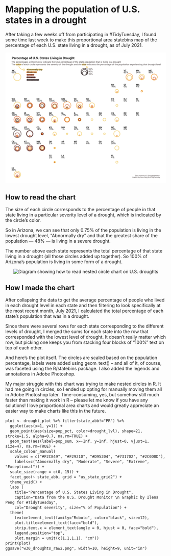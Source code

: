 <h1>Mapping the population of U.S. states in a drought</h1>
After taking a few weeks off from participating in #TidyTuesday, I found some time last week to make this proportional area statebins map of the percentage of each U.S. state living in a drought, as of July 2021.

<p align="center">
<img src="https://github.com/ilenapeng/tidytuesday/blob/main/week30_droughts/w30_droughts.png?raw=true" alt="Map of percentage of U.S. population in a drought">
</p>

<h2>How to read the chart</h2>

The size of each circle corresponds to the percentage of people in that state living in a particular severity level of a drought, which is indicated by the circle’s color.

So in Arizona, we can see that only 0.75% of the population is living in the lowest drought level, “Abnormally dry” and that the greatest share of the population — 48% — is living in a severe drought.

The number above each state represents the total percentage of that state living in a drought (all those circles added up together). So 100% of Arizona’s population is living in some form of a drought.

<p align="center">
<img src="https://user-images.githubusercontent.com/30391956/131103994-17b31992-aa08-462f-8517-f15ef1e69b76.png" width="600" style="text-align: center" alt="Diagram showing how to read nested circle chart on U.S. droughts">
</p>

<h2>How I made the chart</h2>

After collapsing the data to get the average percentage of people who lived in each drought level in each state and then filtering to look specifically at the most recent month, July 2021, I calculated the total percentage of each state’s population that was in a drought. 

Since there were several rows for each state corresponding to the different levels of drought, I merged the sums for each state into the row that corresponded with the lowest level of drought. It doesn’t really matter which row, but picking one keeps you from stacking four blocks of “100%” text on top of each other.

And here’s the plot itself. The circles are scaled based on the population percentage, labels were added using geom_text() – and all of it, of course, was faceted using the R/statebins package. I also added the legends and annotations in Adobe Photoshop.

My major struggle with this chart was trying to make nested circles in R. It had me going in circles, so I ended up opting for manually moving them all in Adobe Photoshop later. Time-consuming, yes, but somehow still much faster than making it work in R – please let me know if you have any solutions! I love proportional area charts and would greatly appreciate an easier way to make charts like this in the future.

```
plot <- drought_plot %>% filter(state_abb!="PR") %>%
  ggplot(aes(x=1, y=1)) +
  geom_point(aes(size=pop_pct, color=drought_lvl), shape=21, stroke=1.5, alpha=0.7, na.rm=TRUE) +
  geom_text(aes(label=pop_sum, x=-Inf, y=Inf, hjust=0, vjust=1, size=4), na.rm=TRUE) +
  scale_colour_manual(
    values = c("#F2C849", "#F2921D", "#D95204", "#731702", "#2C0D0D"), 
    labels=c("Abnormally dry", "Moderate", "Severe", "Extreme", "Exceptional")) +
  scale_size(range = c(0, 15)) +
  facet_geo(~ state_abb, grid = "us_state_grid2") +
  theme_void() +
  labs (
    title="Percentage of U.S. States Living in Drought", 
    caption="Data from the U.S. Drought Monitor \n Graphic by Ilena Peng for #TidyTuesday",
    col="Drought severity", size="% of Population") +
  theme(
    text=element_text(family="Roboto", color="black", size=12),
    plot.title=element_text(face="bold"),
    strip.text.x = element_text(angle = 0, hjust = 0, face="bold"),
    legend.position="top",
    plot.margin = unit(c(1,1,1,1), "cm"))
print(plot)
ggsave("w30_droughts_raw2.png", width=10, height=9, unit="in")
```
